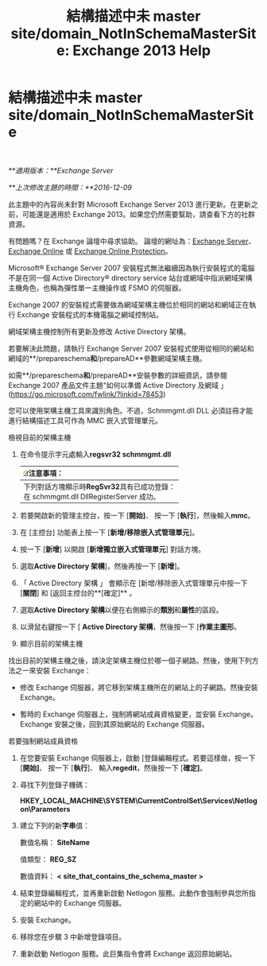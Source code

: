 ﻿---
title: '結構描述中未 master site/domain_NotInSchemaMasterSite: Exchange 2013 Help'
TOCTitle: 結構描述中未 master site/domain_NotInSchemaMasterSite
ms:assetid: 3aafd22a-d0f0-4120-a325-886fb2eb43ef
ms:mtpsurl: https://technet.microsoft.com/zh-tw/library/ms.exch.setupreadiness.notinschemamastersite(v=EXCHG.150)
ms:contentKeyID: 50472893
ms.date: 05/21/2018
mtps_version: v=EXCHG.150
ms.translationtype: MT
---

# 結構描述中未 master site/domain\_NotInSchemaMasterSite

 

_**適用版本：**Exchange Server_

_**上次修改主題的時間：**2016-12-09_

此主題中的內容尚未針對 Microsoft Exchange Server 2013 進行更新。在更新之前，可能還是適用於 Exchange 2013。如果您仍然需要幫助，請查看下方的社群資源。

有問題嗎？在 Exchange 論壇中尋求協助。 論壇的網址為：[Exchange Server](https://go.microsoft.com/fwlink/p/?linkid=60612)、 [Exchange Online](https://go.microsoft.com/fwlink/p/?linkid=267542) 或 [Exchange Online Protection](https://go.microsoft.com/fwlink/p/?linkid=285351)。

Microsoft® Exchange Server 2007 安裝程式無法繼續因為執行安裝程式的電腦不是在同一個 Active Directory® directory service 站台或網域中指派網域架構主機角色，也稱為彈性單一主機操作或 FSMO 的伺服器。

Exchange 2007 的安裝程式需要做為網域架構主機位於相同的網站和網域正在執行 Exchange 安裝程式的本機電腦之網域控制站。

網域架構主機控制所有更新及修改 Active Directory 架構。

若要解決此問題，請執行 Exchange Server 2007 安裝程式使用從相同的網站和網域的**/prepareschema**和**/prepareAD**參數網域架構主機。

如需**/prepareschema**和**/prepareAD**安裝參數的詳細資訊，請參閱 Exchange 2007 產品文件主題"如何以準備 Active Directory 及網域 」 (<https://go.microsoft.com/fwlink/?linkid=78453>)

您可以使用架構主機工具來識別角色。不過，Schmmgmt.dll DLL 必須註冊才能進行結構描述工具可作為 MMC 嵌入式管理單元。

檢視目前的架構主機

1.  在命令提示字元處輸入**regsvr32 schmmgmt.dll**
    
    <table>
    <thead>
    <tr class="header">
    <th><img src="images/Bb124558.note(EXCHG.150).gif" title="注意事項" alt="注意事項" />注意事項：</th>
    </tr>
    </thead>
    <tbody>
    <tr class="odd">
    <td>下列對話方塊顯示時<strong>RegSvr32</strong>具有已成功登錄：<br />
    在 schmmgmt.dll DllRegisterServer 成功。</td>
    </tr>
    </tbody>
    </table>


2.  若要開啟新的管理主控台，按一下 \[**開始\]**、 按一下 \[**執行**\]，然後輸入**mmc**。

3.  在 \[主控台\] 功能表上按一下 \[**新增/移除嵌入式管理單元**\]。

4.  按一下 \[**新增**\] 以開啟 \[**新增獨立嵌入式管理單元**\] 對話方塊。

5.  選取**Active Directory 架構**\]，然後再按一下 \[**新增**\]。

6.  「 Active Directory 架構 」 會顯示在 \[新增/移除嵌入式管理單元中按一下 \[**關閉**\] 和 \[返回主控台的**\[確定\]** 。

7.  選取**Active Directory 架構**以便在右側顯示的**類別**和**屬性**的區段。

8.  以滑鼠右鍵按一下 \[ **Active Directory 架構**，然後按一下 \[**作業主圖形**。

9.  顯示目前的架構主機

找出目前的架構主機之後，請決定架構主機位於哪一個子網路。然後，使用下列方法之一來安裝 Exchange：

  - 修改 Exchange 伺服器，將它移到架構主機所在的網站上的子網路。然後安裝 Exchange。

  - 暫時的 Exchange 伺服器上，強制將網站成員資格變更，並安裝 Exchange。Exchange 安裝之後，回到其原始網站的 Exchange 伺服器。

若要強制網站成員資格

1.  在您要安裝 Exchange 伺服器上，啟動 \[登錄編輯程式。若要這樣做，按一下 \[**開始\]**、 按一下 \[**執行**\]、 輸入**regedit**，然後按一下 \[**確定\]**。

2.  尋找下列登錄子機碼：
    
    **HKEY\_LOCAL\_MACHINE\\SYSTEM\\CurrentControlSet\\Services\\Netlogon\\Parameters**

3.  建立下列的新**字串**值：
    
    數值名稱： **SiteName**
    
    值類型： **REG\_SZ**
    
    數值資料： **\< site\_that\_contains\_the\_schema\_master \>**

4.  結束登錄編輯程式，並再重新啟動 Netlogon 服務。此動作會強制參與您所指定的網站中的 Exchange 伺服器。

5.  安裝 Exchange。

6.  移除您在步驟 3 中新增登錄項目。

7.  重新啟動 Netlogon 服務。此巨集指令會將 Exchange 返回原始網站。

